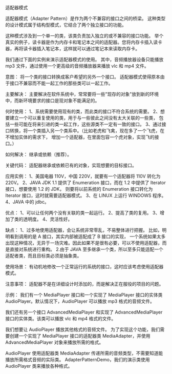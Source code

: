 适配器模式

适配器模式（Adapter Pattern）是作为两个不兼容的接口之间的桥梁。
这种类型的设计模式属于结构型模式，它结合了两个独立接口的功能。

这种模式涉及到一个单一的类，该类负责加入独立的或不兼容的接口功能。
举个真实的例子，读卡器是作为内存卡和笔记本之间的适配器。您将内存卡插入读卡器，再将读卡器插入笔记本，这样就可以通过笔记本来读取内存卡。

我们通过下面的实例来演示适配器模式的使用。
其中，音频播放器设备只能播放 mp3 文件，通过使用一个更高级的音频播放器来播放 vlc 和 mp4 文件。

意图：
    将一个类的接口转换成客户希望的另外一个接口。
    适配器模式使得原本由于接口不兼容而不能一起工作的那些类可以一起工作。

主要解决：
    主要解决在软件系统中，常常要将一些"现存的对象"放到新的环境中，而新环境要求的接口是现对象不能满足的。

何时使用： 
    1、系统需要使用现有的类，而此类的接口不符合系统的需要。 
    2、想要建立一个可以重复使用的类，用于与一些彼此之间没有太大关联的一些类，
        包括一些可能在将来引进的类一起工作，这些源类不一定有一致的接口。 
    3、通过接口转换，将一个类插入另一个类系中。（比如老虎和飞禽，现在多了一个飞虎，在不增加实体的需求下，
        增加一个适配器，在里面包容一个虎对象，实现飞的接口。）

如何解决：
    继承或依赖（推荐）。

关键代码：
    适配器继承或依赖已有的对象，实现想要的目标接口。

应用实例： 
    1、美国电器 110V，中国 220V，就要有一个适配器将 110V 转化为 220V。 
    2、JAVA JDK 1.1 提供了 Enumeration 接口，而在 1.2 中提供了 Iterator 接口，想要使用 1.2 的 JDK，
        则要将以前系统的 Enumeration 接口转化为 Iterator 接口，这时就需要适配器模式。 
    3、在 LINUX 上运行 WINDOWS 程序。 
    4、JAVA 中的 jdbc。

优点： 
    1、可以让任何两个没有关联的类一起运行。 
    2、提高了类的复用。 
    3、增加了类的透明度。 
    4、灵活性好。

缺点： 
    1、过多地使用适配器，会让系统非常零乱，不易整体进行把握。
        比如，明明看到调用的是 A 接口，其实内部被适配成了 B 接口的实现，
        一个系统如果太多出现这种情况，无异于一场灾难。因此如果不是很有必要，可以不使用适配器，而是直接对系统进行重构。 
    2.由于 JAVA 至多继承一个类，所以至多只能适配一个适配者类，而且目标类必须是抽象类。

使用场景：
    有动机地修改一个正常运行的系统的接口，这时应该考虑使用适配器模式。

注意事项：
    适配器不是在详细设计时添加的，而是解决正在服役的项目的问题。
    
    
    
示例：
我们有一个 MediaPlayer 接口和一个实现了 MediaPlayer 接口的实体类 AudioPlayer。默认情况下，AudioPlayer 可以播放 mp3 格式的音频文件。

我们还有另一个接口 AdvancedMediaPlayer 和实现了 AdvancedMediaPlayer 接口的实体类。该类可以播放 vlc 和 mp4 格式的文件。

我们想要让 AudioPlayer 播放其他格式的音频文件。
为了实现这个功能，我们需要创建一个实现了 MediaPlayer 接口的适配器类 MediaAdapter，并使用 AdvancedMediaPlayer 对象来播放所需的格式。

AudioPlayer 使用适配器类 MediaAdapter 传递所需的音频类型，不需要知道能播放所需格式音频的实际类。
AdapterPatternDemo，我们的演示类使用 AudioPlayer 类来播放各种格式。